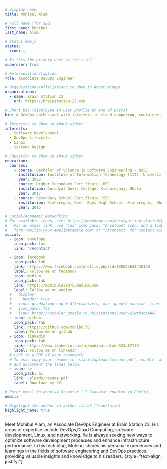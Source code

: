 ```yaml
---
# Display name
title: Mohibul Alam

# Full name (for SEO)
first_name: Mohibul
last_name: Alam

# Status emoji
status:
  icon: ☕️

# Is this the primary user of the site?
superuser: true

# Role/position/tagline
role: Associate DevOps Engineer

# Organizations/Affiliations to show in About widget
organizations:
  - name: Brain Station 23
    url: https://brainstation-23.com

# Short bio (displayed in user profile at end of posts)
bio: A DevOps enthusiast with interests in cloud computing, containerization, and infrastructure management.

# Interests to show in About widget
interests:
  - Software Development
  - DevOps Lifecycle
  - Linux
  - Systems Design

# Education to show in About widget
education:
  courses:
    - course: Bachelor of Science in Software Engineering - BSSE
      institution: Institute of Information Technology (IIT), University of Dhaka
      year: 2022
    - course: Higher Secondary Certificate -HSC
      institution: Gurudyal Govt. College, Kishoreganj, Dhaka
      year: 2017
    - course: Secondary School Certificate -SSC
      institution: Kishoreganj Govt. Boys High School, Kishoreganj, Dhaka
      year: 2015

# Social/Academic Networking
# For available icons, see: https://wowchemy.com/docs/getting-started/page-builder/#icons
#   For an email link, use "fas" icon pack, "envelope" icon, and a link in the
#   form "mailto:your-email@example.com" or "/#contact" for contact widget.
social:
  - icon: envelope
    icon_pack: fas
    link: '/#contact'

  - icon: facebook
    icon_pack: fab
    link: https://www.facebook.com/profile.php?id=100023648450150
    label: Follow me on facebook
  - icon: medium
    icon_pack: fab
    link: https://mohibulalam75.medium.com
    label: Follow me on medium
  #   display:
  #     header: true
  # - icon: graduation-cap # Alternatively, use `google-scholar` icon from `ai` icon pack
  #   icon_pack: fas
  #   link: https://scholar.google.co.uk/citations?user=sIwtMXoAAAAJ
  - icon: github
    icon_pack: fab
    link: https://github.com/mohibul75
    label: Follow me on github
  - icon: linkedin
    icon_pack: fab
    link: https://www.linkedin.com/in/mohibul-alam-623a87179
    label: Follow me on linkedin
  # Link to a PDF of your resume/CV.
  # To use: copy your resume to `static/uploads/resume.pdf`, enable `ai` icons in `params.yaml`,
  # and uncomment the lines below.
  - icon: cv
    icon_pack: ai
    link: uploads/resume.pdf
    label: Download my CV

# Enter email to display Gravatar (if Gravatar enabled in Config)
email: ''

# Highlight the author in author lists? (true/false)
highlight_name: true
---
```


Meet Mohibul Alam, an Associate DevOps Engineer at Brain Station 23. His areas of expertise include DevOps,Cloud Computing, software development, Linux, and networking. He is always seeking new ways to optimize software development processes and enhance infrastructure performance. In his tech blog, Mohibul shares his personal experiences and learnings in the fields of software engineering and DevOps practices, providing valuable insights and knowledge to his readers.
{style="text-align: justify;"}
